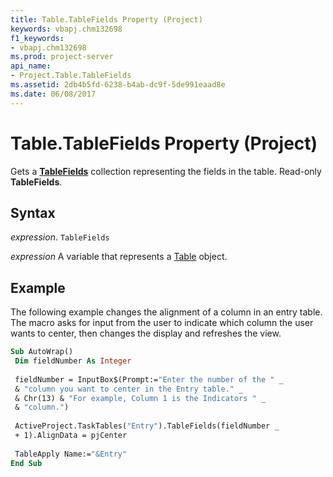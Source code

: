 ```yaml
---
title: Table.TableFields Property (Project)
keywords: vbapj.chm132698
f1_keywords:
- vbapj.chm132698
ms.prod: project-server
api_name:
- Project.Table.TableFields
ms.assetid: 2db4b5fd-6238-b4ab-dc9f-5de991eaad8e
ms.date: 06/08/2017
---
```



# Table.TableFields Property (Project)

Gets a  **[TableFields](Project.TableField.md)** collection representing the fields in the table. Read-only **TableFields**.


## Syntax

 _expression_. `TableFields`

 _expression_ A variable that represents a [Table](./Project.Table.md) object.


## Example

The following example changes the alignment of a column in an entry table. The macro asks for input from the user to indicate which column the user wants to center, then changes the display and refreshes the view.


```vb
Sub AutoWrap() 
 Dim fieldNumber As Integer 
 
 fieldNumber = InputBox$(Prompt:="Enter the number of the " _ 
 & "column you want to center in the Entry table." _ 
 & Chr(13) & "For example, Column 1 is the Indicators " _ 
 & "column.") 
 
 ActiveProject.TaskTables("Entry").TableFields(fieldNumber _ 
 + 1).AlignData = pjCenter 
 
 TableApply Name:="&Entry" 
End Sub
```


